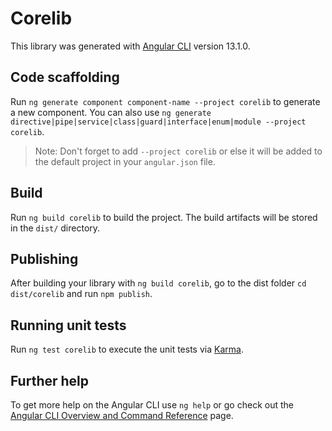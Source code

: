 # Corelib

This library was generated with [Angular CLI](https://github.com/angular/angular-cli) version 13.1.0.

## Code scaffolding

Run `ng generate component component-name --project corelib` to generate a new component. You can also use `ng generate directive|pipe|service|class|guard|interface|enum|module --project corelib`.
> Note: Don't forget to add `--project corelib` or else it will be added to the default project in your `angular.json` file. 

## Build

Run `ng build corelib` to build the project. The build artifacts will be stored in the `dist/` directory.

## Publishing

After building your library with `ng build corelib`, go to the dist folder `cd dist/corelib` and run `npm publish`.

## Running unit tests

Run `ng test corelib` to execute the unit tests via [Karma](https://karma-runner.github.io).

## Further help

To get more help on the Angular CLI use `ng help` or go check out the [Angular CLI Overview and Command Reference](https://angular.io/cli) page.
